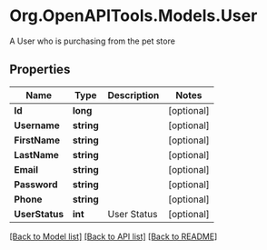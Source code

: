 # Org.OpenAPITools.Models.User
A User who is purchasing from the pet store

## Properties

Name | Type | Description | Notes
------------ | ------------- | ------------- | -------------
**Id** | **long** |  | [optional] 
**Username** | **string** |  | [optional] 
**FirstName** | **string** |  | [optional] 
**LastName** | **string** |  | [optional] 
**Email** | **string** |  | [optional] 
**Password** | **string** |  | [optional] 
**Phone** | **string** |  | [optional] 
**UserStatus** | **int** | User Status | [optional] 

[[Back to Model list]](../README.md#documentation-for-models) [[Back to API list]](../README.md#documentation-for-api-endpoints) [[Back to README]](../README.md)

